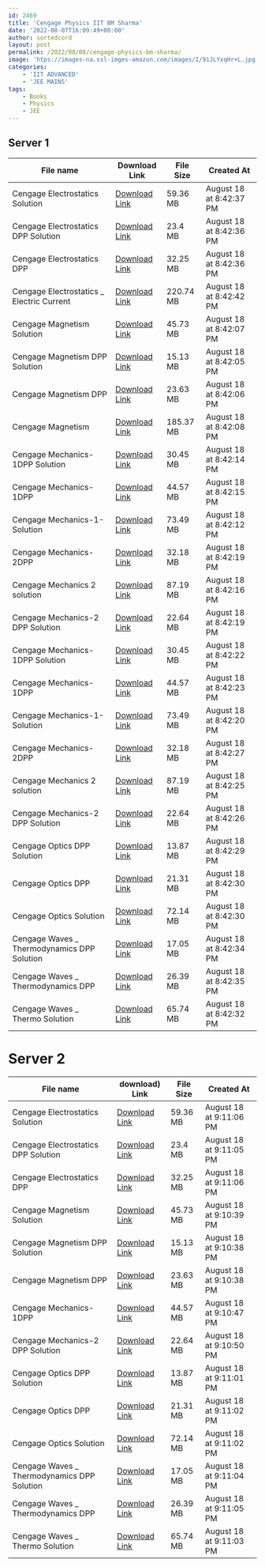 ```yaml
---
id: 2469
title: 'Cengage Physics IIT BM Sharma'
date: '2022-08-07T16:09:49+00:00'
author: sortedcord
layout: post
permalink: /2022/08/08/cengage-physics-bm-sharma/
image: 'htps://images-na.ssl-imges-amazon.com/images/I/91JLYxqHr+L.jpg'
categories:
    - 'IIT ADVANCED'
    - 'JEE MAINS'
tags:
    - Books
    - Physics
    - JEE
---
```



## Server 1

| File name                                   | Download Link                              | File Size | Created At              |
|---------------------------------------------|--------------------------------------------|-----------|-------------------------|
| Cengage Electrostatics Solution             | [Download Link](https://shorturl.at/inOV2) | 59.36 MB  | August 18 at 8:42:37 PM |
| Cengage Electrostatics DPP Solution         | [Download Link](https://shorturl.at/ekoQW) | 23.4 MB   | August 18 at 8:42:36 PM |
| Cengage Electrostatics DPP                  | [Download Link](https://shorturl.at/eHNP2) | 32.25 MB  | August 18 at 8:42:36 PM |
| Cengage Electrostatics _ Electric Current   | [Download Link](https://shorturl.at/abcK5) | 220.74 MB | August 18 at 8:42:42 PM |
| Cengage Magnetism Solution                  | [Download Link](https://shorturl.at/EJOT5) | 45.73 MB  | August 18 at 8:42:07 PM |
| Cengage Magnetism DPP Solution              | [Download Link](https://shorturl.at/ikoR7) | 15.13 MB  | August 18 at 8:42:05 PM |
| Cengage Magnetism DPP                       | [Download Link](https://shorturl.at/bdeLX) | 23.63 MB  | August 18 at 8:42:06 PM |
| Cengage Magnetism                           | [Download Link](https://shorturl.at/dERT7) | 185.37 MB | August 18 at 8:42:08 PM |
| Cengage Mechanics-1DPP Solution             | [Download Link](https://shorturl.at/fpUZ9) | 30.45 MB  | August 18 at 8:42:14 PM |
| Cengage Mechanics-1DPP                      | [Download Link](https://shorturl.at/hkl36) | 44.57 MB  | August 18 at 8:42:15 PM |
| Cengage Mechanics-1-Solution                | [Download Link](https://shorturl.at/abhjK) | 73.49 MB  | August 18 at 8:42:12 PM |
| Cengage Mechanics-2DPP                      | [Download Link](https://shorturl.at/qBEJO) | 32.18 MB  | August 18 at 8:42:19 PM |
| Cengage Mechanics 2 solution                | [Download Link](https://shorturl.at/dGNX0) | 87.19 MB  | August 18 at 8:42:16 PM |
| Cengage Mechanics-2 DPP Solution            | [Download Link](https://shorturl.at/abgrU) | 22.64 MB  | August 18 at 8:42:19 PM |
| Cengage Mechanics-1DPP Solution             | [Download Link](https://shorturl.at/bcIRS) | 30.45 MB  | August 18 at 8:42:22 PM |
| Cengage Mechanics-1DPP                      | [Download Link](https://shorturl.at/CLV06) | 44.57 MB  | August 18 at 8:42:23 PM |
| Cengage Mechanics-1-Solution                | [Download Link](https://shorturl.at/cmqw5) | 73.49 MB  | August 18 at 8:42:20 PM |
| Cengage Mechanics-2DPP                      | [Download Link](https://shorturl.at/aNP16) | 32.18 MB  | August 18 at 8:42:27 PM |
| Cengage Mechanics 2 solution                | [Download Link](https://shorturl.at/MNRW6) | 87.19 MB  | August 18 at 8:42:25 PM |
| Cengage Mechanics-2 DPP Solution            | [Download Link](https://shorturl.at/bNQW8) | 22.64 MB  | August 18 at 8:42:26 PM |
| Cengage Optics DPP Solution                 | [Download Link](https://shorturl.at/dJR78) | 13.87 MB  | August 18 at 8:42:29 PM |
| Cengage Optics DPP                          | [Download Link](https://shorturl.at/adeHU) | 21.31 MB  | August 18 at 8:42:30 PM |
| Cengage Optics Solution                     | [Download Link](https://shorturl.at/FHZ14) | 72.14 MB  | August 18 at 8:42:30 PM |
| Cengage Waves _ Thermodynamics DPP Solution | [Download Link](https://shorturl.at/dTZ18) | 17.05 MB  | August 18 at 8:42:34 PM |
| Cengage Waves _ Thermodynamics DPP          | [Download Link](https://shorturl.at/ajkw5) | 26.39 MB  | August 18 at 8:42:35 PM |
| Cengage Waves _ Thermo Solution             | [Download Link](https://shorturl.at/gmop6) | 65.74 MB  | August 18 at 8:42:32 PM |

# Server 2

| File name                                   | download) Link                             | File Size | Created At              |
|---------------------------------------------|--------------------------------------------|-----------|-------------------------|
| Cengage Electrostatics Solution             | [Download Link](https://shorturl.at/BXY15) | 59.36 MB  | August 18 at 9:11:06 PM |
| Cengage Electrostatics DPP Solution         | [Download Link](https://shorturl.at/dgjsV) | 23.4 MB   | August 18 at 9:11:05 PM |
| Cengage Electrostatics DPP                  | [Download Link](https://shorturl.at/alns1) | 32.25 MB  | August 18 at 9:11:06 PM |
| Cengage Magnetism Solution                  | [Download Link](https://shorturl.at/uxN45) | 45.73 MB  | August 18 at 9:10:39 PM |
| Cengage Magnetism DPP Solution              | [Download Link](https://shorturl.at/cvINY) | 15.13 MB  | August 18 at 9:10:38 PM |
| Cengage Magnetism DPP                       | [Download Link](https://shorturl.at/jntvV) | 23.63 MB  | August 18 at 9:10:38 PM |
| Cengage Mechanics-1DPP                      | [Download Link](https://shorturl.at/uvJOR) | 44.57 MB  | August 18 at 9:10:47 PM |
| Cengage Mechanics-2 DPP Solution            | [Download Link](https://shorturl.at/py149) | 22.64 MB  | August 18 at 9:10:50 PM |
| Cengage Optics DPP Solution                 | [Download Link](https://shorturl.at/CEK03) | 13.87 MB  | August 18 at 9:11:01 PM |
| Cengage Optics DPP                          | [Download Link](https://shorturl.at/FOQ59) | 21.31 MB  | August 18 at 9:11:02 PM |
| Cengage Optics Solution                     | [Download Link](https://shorturl.at/nuyJO) | 72.14 MB  | August 18 at 9:11:02 PM |
| Cengage Waves _ Thermodynamics DPP Solution | [Download Link](https://shorturl.at/cdNQ8) | 17.05 MB  | August 18 at 9:11:04 PM |
| Cengage Waves _ Thermodynamics DPP          | [Download Link](https://shorturl.at/OVZ59) | 26.39 MB  | August 18 at 9:11:05 PM |
| Cengage Waves _ Thermo Solution             | [Download Link](https://shorturl.at/nBS69) | 65.74 MB  | August 18 at 9:11:03 PM |